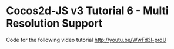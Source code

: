 Cocos2d-JS v3 Tutorial 6 - Multi Resolution Support
===================================================

Code for the following video tutorial http://youtu.be/WwFd3l-prdU
